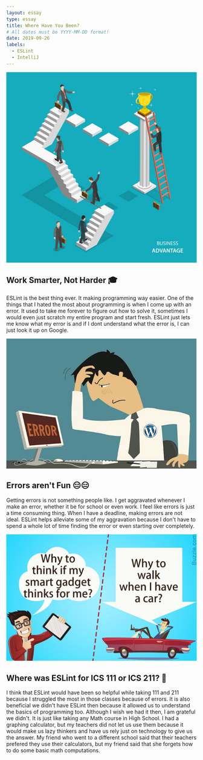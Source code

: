 ```yaml
---
layout: essay
type: essay
title: Where Have You Been?
# All dates must be YYYY-MM-DD format!
date: 2019-09-26
labels:
  - ESLint
  - IntelliJ
---
```


<img class="ui small centered floated image" src="../images/worksmart.jpg">

## Work Smarter, Not Harder 🎓

ESLint is the best thing ever. It making programming way easier. One of the things that I hated the most about programming is when I come up with an error. It used to take me forever to figure out how to solve it, sometimes I would even just scratch my entire program and start fresh. ESLint just lets me know what my error is and if I dont understand what the error is, I can just look it up on Google.

<img class="ui small centered floated image" src="../images/errors.png">

## Errors aren't Fun 😑😑

Getting errors is not something people like. I get aggravated whenever I make an error, whether it be for school or even work. I feel like errors is just a time consuming thing. When I have a deadline, making errors are not ideal. ESLint helps alleviate some of my aggravation because I don't have to spend a whole lot of time finding the error or even starting over completely. 

<img class="ui small centered floated image" src="../images/techlazy.jpg">

## Where was ESLint for ICS 111 or ICS 211? 🤔

I think that ESLint would have been so helpful while taking 111 and 211 because I struggled the most in those classes because of errors. It is also beneficial we didn't have ESLint then because it allowed us to understand the basics of programming too. Although I wish we had it then, I am grateful we didn't. It is just like taking any Math course in High School. I had a graphing calculator, but my teachers did not let us use them because it would make us lazy thinkers and have us rely just on technology to give us the answer. My friend who went to a different school said that their teachers prefered they use their calculators, but my friend said that she forgets how to do some basic math computations. 
